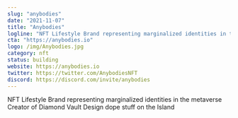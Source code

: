 ```yaml
---
slug: "anybodies"
date: "2021-11-07"
title: "Anybodies"
logline: "NFT Lifestyle Brand representing marginalized identities in the metaverse Creator of Diamond Vault Design dope stuff on the Island"
cta: "https://anybodies.io"
logo: /img/Anybodies.jpg
category: nft
status: building
website: https://anybodies.io
twitter: https://twitter.com/AnybodiesNFT
discord: https://discord.com/invite/anybodies
---
```


NFT Lifestyle Brand representing marginalized identities in the metaverse Creator of Diamond Vault Design dope stuff on the Island

